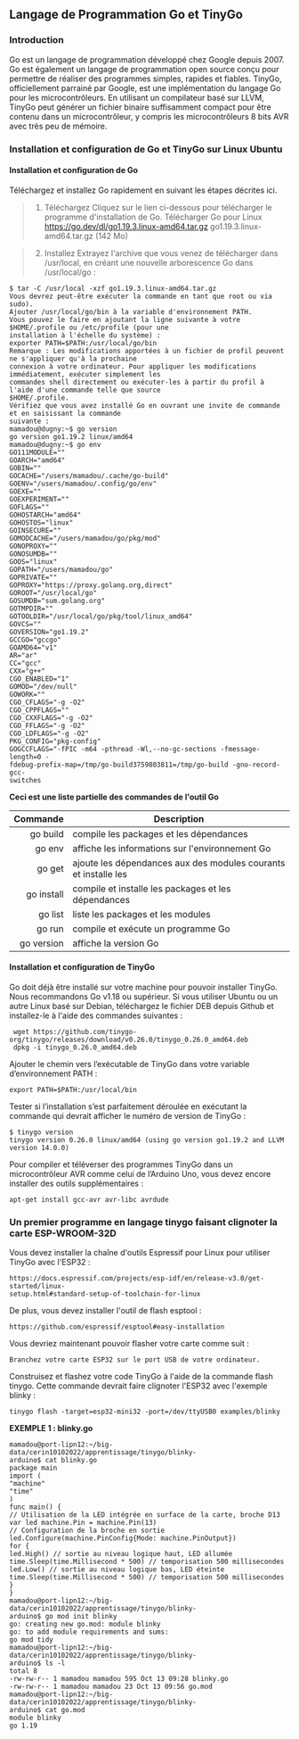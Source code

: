 ## Langage de Programmation Go et TinyGo
### Introduction
Go est un langage de programmation développé chez Google depuis 2007. Go est également un
langage de programmation open source conçu pour permettre de réaliser des programmes simples,
rapides et fiables.
TinyGo, officiellement parrainé par Google, est une implémentation du langage Go pour les
microcontrôleurs. En utilisant un compilateur basé sur LLVM, TinyGo peut générer un fichier
binaire suffisamment compact pour être contenu dans un microcontrôleur, y compris les
microcontrôleurs 8 bits AVR avec très peu de mémoire.

### Installation et configuration de Go et TinyGo sur Linux Ubuntu
#### Installation et configuration de Go
Téléchargez et installez Go rapidement en suivant les étapes décrites ici.
> 1. Téléchargez
Cliquez sur le lien ci-dessous pour télécharger le programme d'installation de Go. Télécharger Go pour
Linux https://go.dev/dl/go1.19.3.linux-amd64.tar.gz go1.19.3.linux-amd64.tar.gz (142 Mo)

> 2. Installez
Extrayez l'archive que vous venez de télécharger dans /usr/local, en créant une nouvelle arborescence Go
dans /usr/local/go :
```
$ tar -C /usr/local -xzf go1.19.3.linux-amd64.tar.gz
Vous devrez peut-être exécuter la commande en tant que root ou via sudo).
Ajouter /usr/local/go/bin à la variable d'environnement PATH.
Vous pouvez le faire en ajoutant la ligne suivante à votre $HOME/.profile ou /etc/profile (pour une
installation à l'échelle du système) :
exporter PATH=$PATH:/usr/local/go/bin
Remarque : Les modifications apportées à un fichier de profil peuvent ne s'appliquer qu'à la prochaine
connexion à votre ordinateur. Pour appliquer les modifications immédiatement, exécuter simplement les
commandes shell directement ou exécuter-les à partir du profil à l'aide d'une commande telle que source
$HOME/.profile.
Vérifiez que vous avez installé Go en ouvrant une invite de commande et en saisissant la commande
suivante :
mamadou@dugny:~$ go version
go version go1.19.2 linux/amd64
mamadou@dugny:~$ go env
GO111MODULE=""
GOARCH="amd64"
GOBIN=""
GOCACHE="/users/mamadou/.cache/go-build"
GOENV="/users/mamadou/.config/go/env"
GOEXE=""
GOEXPERIMENT=""
GOFLAGS=""
GOHOSTARCH="amd64"
GOHOSTOS="linux"
GOINSECURE=""
GOMODCACHE="/users/mamadou/go/pkg/mod"
GONOPROXY=""
GONOSUMDB=""
GOOS="linux"
GOPATH="/users/mamadou/go"
GOPRIVATE=""
GOPROXY="https://proxy.golang.org,direct"
GOROOT="/usr/local/go"
GOSUMDB="sum.golang.org"
GOTMPDIR=""
GOTOOLDIR="/usr/local/go/pkg/tool/linux_amd64"
GOVCS=""
GOVERSION="go1.19.2"
GCCGO="gccgo"
GOAMD64="v1"
AR="ar"
CC="gcc"
CXX="g++"
CGO_ENABLED="1"
GOMOD="/dev/null"
GOWORK=""
CGO_CFLAGS="-g -O2"
CGO_CPPFLAGS=""
CGO_CXXFLAGS="-g -O2"
CGO_FFLAGS="-g -O2"
CGO_LDFLAGS="-g -O2"
PKG_CONFIG="pkg-config"
GOGCCFLAGS="-fPIC -m64 -pthread -Wl,--no-gc-sections -fmessage-length=0 -
fdebug-prefix-map=/tmp/go-build3759803811=/tmp/go-build -gno-record-gcc-
switches
```
**Ceci est une liste partielle des commandes de l'outil Go**

| Commande | Description |
|---------:|-------------|
| go build | compile les packages et les dépendances |
| go env | affiche les informations sur l'environnement Go | 
| go get | ajoute les dépendances aux des modules courants et installe les |
| go install | compile et installe les packages et les dépendances |
| go list | liste les packages et les modules |
| go run | compile et exécute un programme Go |
| go version | affiche la version Go |

#### Installation et configuration de TinyGo
Go doit déjà être installé sur votre machine pour pouvoir installer TinyGo. Nous recommandons Go
v1.18 ou supérieur.
Si vous utiliser Ubuntu ou un autre Linux basé sur Debian, téléchargez le fichier DEB depuis
Github et installez-le à l'aide des commandes suivantes :
```
 wget https://github.com/tinygo-org/tinygo/releases/download/v0.26.0/tinygo_0.26.0_amd64.deb
 dpkg -i tinygo_0.26.0_amd64.deb
```
Ajouter le chemin vers l’exécutable de TinyGo dans votre variable d’environnement PATH :
```
export PATH=$PATH:/usr/local/bin
```
Tester si l’installation s’est parfaitement déroulée en exécutant la commande qui devrait afficher le
numéro de version de TinyGo :
```
$ tinygo version
tinygo version 0.26.0 linux/amd64 (using go version go1.19.2 and LLVM version 14.0.0)
```
Pour compiler et téléverser des programmes TinyGo dans un microcontrôleur AVR comme celui de
l’Arduino Uno, vous devez encore installer des outils supplémentaires :
```
apt-get install gcc-avr avr-libc avrdude
```

### Un premier programme en langage tinygo faisant clignoter la carte ESP-WROOM-32D
Vous devez installer la chaîne d'outils Espressif pour Linux pour utiliser TinyGo avec l'ESP32 :
```
https://docs.espressif.com/projects/esp-idf/en/release-v3.0/get-started/linux-
setup.html#standard-setup-of-toolchain-for-linux
```
De plus, vous devez installer l'outil de flash esptool :
```
https://github.com/espressif/esptool#easy-installation
```
Vous devriez maintenant pouvoir flasher votre carte comme suit :
```
Branchez votre carte ESP32 sur le port USB de votre ordinateur.
```
Construisez et flashez votre code TinyGo à l'aide de la commande flash tinygo. Cette commande
devrait faire clignoter l'ESP32 avec l'exemple blinky :
```
tinygo flash -target=esp32-mini32 -port=/dev/ttyUSB0 examples/blinky
```
**EXEMPLE 1 : blinky.go**
```
mamadou@port-lipn12:~/big-data/cerin10102022/apprentissage/tinygo/blinky-
arduino$ cat blinky.go
package main
import (
"machine"
"time"
)
func main() {
// Utilisation de la LED intégrée en surface de la carte, broche D13
var led machine.Pin = machine.Pin(13)
// Configuration de la broche en sortie
led.Configure(machine.PinConfig{Mode: machine.PinOutput})
for {
led.High() // sortie au niveau logique haut, LED allumée
time.Sleep(time.Millisecond * 500) // temporisation 500 millisecondes
led.Low() // sortie au niveau logique bas, LED éteinte
time.Sleep(time.Millisecond * 500) // temporisation 500 millisecondes
}
}
mamadou@port-lipn12:~/big-data/cerin10102022/apprentissage/tinygo/blinky-
arduino$ go mod init blinky
go: creating new go.mod: module blinky
go: to add module requirements and sums:
go mod tidy
mamadou@port-lipn12:~/big-data/cerin10102022/apprentissage/tinygo/blinky-
arduino$ ls -l
total 8
-rw-rw-r-- 1 mamadou mamadou 595 Oct 13 09:28 blinky.go
-rw-rw-r-- 1 mamadou mamadou 23 Oct 13 09:56 go.mod
mamadou@port-lipn12:~/big-data/cerin10102022/apprentissage/tinygo/blinky-
arduino$ cat go.mod
module blinky
go 1.19
```
